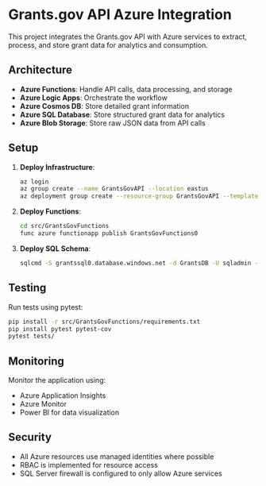 # Grants.gov API Azure Integration

This project integrates the Grants.gov API with Azure services to extract, process, and store grant data for analytics and consumption.

## Architecture

- **Azure Functions**: Handle API calls, data processing, and storage
- **Azure Logic Apps**: Orchestrate the workflow
- **Azure Cosmos DB**: Store detailed grant information
- **Azure SQL Database**: Store structured grant data for analytics
- **Azure Blob Storage**: Store raw JSON data from API calls

## Setup

1. **Deploy Infrastructure**:

   ```bash
   az login
   az group create --name GrantsGovAPI --location eastus
   az deployment group create --resource-group GrantsGovAPI --template-file infrastructure/main.bicep --parameters infrastructure/parameters.json
   ```

2. **Deploy Functions**:

   ```bash
   cd src/GrantsGovFunctions
   func azure functionapp publish GrantsGovFunctions0
   ```

3. **Deploy SQL Schema**:

   ```bash
   sqlcmd -S grantssql0.database.windows.net -d GrantsDB -U sqladmin -P "P@ssw0rd!" -i src/database/schema.sql
   ```

## Testing

Run tests using pytest:

```bash
pip install -r src/GrantsGovFunctions/requirements.txt
pip install pytest pytest-cov
pytest tests/
```

## Monitoring

Monitor the application using:
- Azure Application Insights
- Azure Monitor
- Power BI for data visualization

## Security

- All Azure resources use managed identities where possible
- RBAC is implemented for resource access
- SQL Server firewall is configured to only allow Azure services

